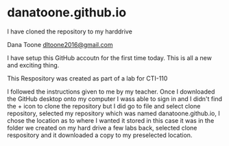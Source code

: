 # danatoone.github.io

I have cloned the repository to my harddrive


Dana Toone
dltoone2016@gmail.com

I have setup this GitHub accoutn for the first time today. This is all a new and exciting thing. 

This Respository was created as part of a lab for CTI-110 

I followed the instructions given to me by my teacher. Once I downloaded the GitHub desktop onto my computer I wass able to sign in and I didn't find the + icon to clone the repository but I did go to file and select clone repository, selected my repository which was named danatoone.github.io, I chose the location as to where I wanted it stored in this case it was in the folder we created on my hard drive a few labs back, selected clone respository and it downloaded a copy to my preselected location. 
